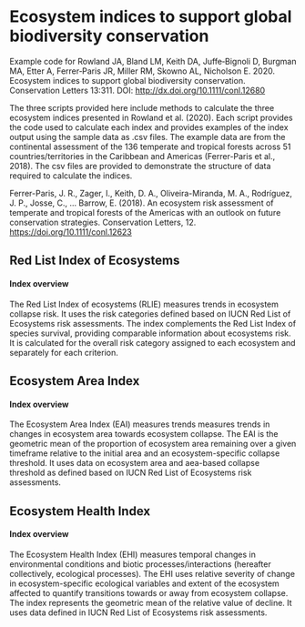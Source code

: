 # Ecosystem indices to support global biodiversity conservation

Example code for Rowland JA, Bland LM, Keith DA, Juffe‐Bignoli D, Burgman MA, Etter A, Ferrer‐Paris JR, Miller RM, Skowno AL, Nicholson E. 2020. Ecosystem indices to support global biodiversity conservation. Conservation Letters 13:311. DOI: http://dx.doi.org/10.1111/conl.12680

The three scripts provided here include methods to calculate the three ecosystem indices presented in Rowland et al. (2020). Each script provides the code used to calculate each index and provides examples of the index output using the sample data as .csv files. The example data are from the continental assessment of the 136 temperate and tropical forests across 51 countries/territories in the Caribbean and Americas (Ferrer-Paris et al., 2018). The csv files are provided to demonstrate the structure of data required to calculate the indices. 

Ferrer-Paris, J. R., Zager, I., Keith, D. A., Oliveira-Miranda, M. A., Rodríguez, J. P., Josse, C., … Barrow, E. (2018). An ecosystem risk assessment of temperate and tropical forests of the Americas with an outlook on future conservation strategies. Conservation Letters, 12. https://doi.org/10.1111/conl.12623

## Red List Index of Ecosystems
#### Index overview
The Red List Index of ecosystems (RLIE) measures trends in ecosystem collapse risk. It uses the risk categories defined based on IUCN Red List of Ecosystems risk assessments. The index complements the Red List Index of species survival, providing comparable information about ecosystems risk. It is calculated for the overall risk category assigned to each ecosystem and separately for each criterion.

## Ecosystem Area Index
#### Index overview
The Ecosystem Area Index (EAI) measures trends measures trends in changes in ecosystem area towards ecosystem collapse. The EAI is the geometric mean of the proportion of ecosystem area remaining over a given timeframe relative to the initial area and an ecosystem-specific collapse threshold. It uses data on ecosystem area and aea-based collapse threshold as defined based on IUCN Red List of Ecosystems risk assessments.

## Ecosystem Health Index
#### Index overview
The Ecosystem Health Index (EHI) measures temporal changes in environmental conditions and biotic processes/interactions (hereafter collectively, ecological processes). The EHI uses relative severity of change in ecosystem-specific ecological variables and extent of the ecosystem affected to quantify transitions towards or away from ecosystem collapse. The index represents the geometric mean of the relative value of decline. It uses data defined in IUCN Red List of Ecosystems risk assessments.
